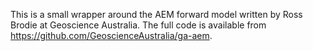 
This is a small wrapper around the AEM forward model written
by Ross Brodie at Geoscience Australia. The full code is
available from https://github.com/GeoscienceAustralia/ga-aem.

